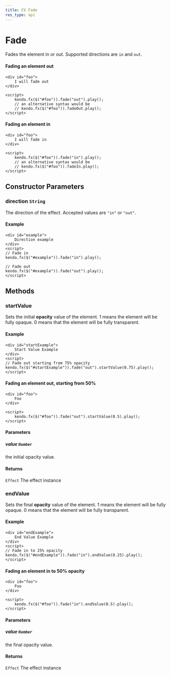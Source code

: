 ```yaml
---
title: FX Fade
res_type: api
---
```


# Fade

Fades the element in or out.
Supported directions are `in` and `out`.

#### Fading an element out
    <div id="foo">
        I will fade out
    </div>

    <script>
        kendo.fx($("#foo")).fade("out").play();
        // an alternative syntax would be
        // kendo.fx($("#foo")).fadeOut.play();
    </script>

#### Fading an element in

    <div id="foo">
        I will fade in
    </div>

    <script>
        kendo.fx($("#foo")).fade("in").play();
        // an alternative syntax would be
        // kendo.fx($("#foo")).fadeIn.play();
    </script>

## Constructor Parameters

### direction `String`

The direction of the effect. Accepted values are `"in"` or `"out"`. 

#### Example

    <div id="example">
        Direction example
    </div>
    <script>
    // Fade in
    kendo.fx($("#example")).fade("in").play();
    
    // Fade out
    kendo.fx($("#example")).fade("out").play();
    </script>

## Methods

### startValue

Sets the initial **opacity** value of the element. 
1 means the element will be fully opaque. 
0 means that the element will be fully transparent.

#### Example

    <div id="startExample">
        Start Value Example
    </div>
    <script>
    // Fade out starting from 75% opacity
    kendo.fx($("#startExample")).fade("out").startValue(0.75).play();
    </script>

#### Fading an element out, starting from 50%

    <div id="foo">
        Foo
    </div>

    <script>
        kendo.fx($("#foo")).fade("out").startValue(0.5).play();
    </script>


#### Parameters

##### value `Number`

the initial opacity value.

#### Returns

`Effect` The effect instance

### endValue

Sets the final **opacity** value of the element. 
1 means the element will be fully opaque. 
0 means that the element will be fully transparent.

#### Example

    <div id="endExample">
        End Value Example
    </div>
    <script>
    // Fade in to 25% opacity
    kendo.fx($("#endExample")).fade("in").endValue(0.25).play();
    </script>

#### Fading an element in to 50% opacity

    <div id="foo">
        Foo
    </div>

    <script>
        kendo.fx($("#foo")).fade("in").endValue(0.5).play();
    </script>


#### Parameters

##### value `Number`

the final opacity value.

#### Returns

`Effect` The effect instance
